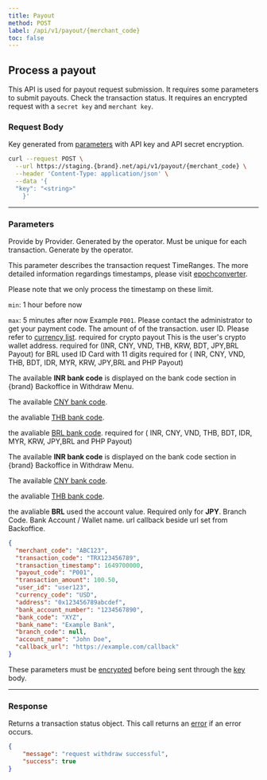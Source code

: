 ```yaml
---
title: Payout
method: POST
label: /api/v1/payout/{merchant_code}
toc: false
---
```


<x-row>
<x-col class="md:max-w-lg">

## Process a payout

This API is used for payout request submission. It requires some parameters to submit payouts. Check the
transaction status. It requires an encrypted request with a `secret key` and `merchant key`.

### Request Body

<x-properties>
  <x-property name="key" type="string" required>
  
  Key generated from [parameters](#parameters) with API key and API secret encryption.
  </x-property>
</x-properties>

</x-col>
<x-col sticky>

```bash
curl --request POST \
  --url https://staging.{brand}.net/api/v1/payout/{merchant_code} \
  --header 'Content-Type: application/json' \
  --data '{
  "key": "<string>"
    }'
```
</x-col>
</x-row>

---

<x-row>
<x-col class="md:max-w-lg">

### Parameters

<x-properties>
  <x-property name="merchant_code" type="string" required>
  Provide by Provider.
  </x-property>
  <x-property name="transaction_code" type="string" required>
  Generated by the operator. Must be unique for each transaction.
  </x-property>
  <x-property name="transaction_timestamp" type="integer" required>
  Generate by the operator.

  This parameter describes the transaction request TimeRanges. The more detailed information regardings timestamps, please visit [epochconverter](https://www.epochconverter.com/).

  Please note that we only process the timestamp on these limit.

  `min`: 1 hour before now

  `max`: 5 minutes after now
  </x-property>
  <x-property name="payout_code" type="string" required>
  Example `P001`. Please contact the administrator to get your payment code.
  </x-property>
  <x-property name="transaction_amount" type="double" required>
    The amount of of the transaction.
  </x-property>
  <x-property name="user_id" type="string" required>
    user ID.
  </x-property>
  <x-property name="currency_code" type="string" required>
  Please refer to [currency list](/docs/currency).
  </x-property>
  <x-property name="address" type="string" required>
  <Warning>required for crypto payout</Warning>
  This is the user's crypto wallet address.
  </x-property>
  <x-property name="back_account_number" type="string" required>
  <Warning>required for (INR, CNY, VND, THB, KRW, BDT, JPY,BRL Payout)</Warning>
  <Warning>for BRL used ID Card with 11 digits</Warning>
  </x-property>
  <x-property name="bank_code" type="string" required>
  <Warning>required for ( INR, CNY, VND, THB, BDT, IDR, MYR, KRW, JPY,BRL and PHP Payout)</Warning>

  The available **INR bank code** is displayed on the bank code section in {brand} Backoffice in Withdraw Menu.

  The available [CNY bank code](/docs/bank/cny).

  the avaliable [THB bank code](/docs/bank/thb).

  the avaliable [BRL bank code](/docs/bank/brl).
  </x-property>
  <x-property name="bank_name" type="string" required>
  <Warning>required for ( INR, CNY, VND, THB, BDT, IDR, MYR, KRW, JPY,BRL and PHP Payout)</Warning>

  The available **INR bank code** is displayed on the bank code section in {brand} Backoffice in Withdraw Menu.

  The available [CNY bank code](/docs/bank/cny).

  the avaliable [THB bank code](/docs/bank/thb).

  the avaliable **BRL** used the account value.
  </x-property>
  <x-property name="branch_code" type="string">
  <Warning>Required only for **JPY**. Branch Code.</Warning>
  </x-property>
  <x-property name="account_name" type="string" required>
  Bank Account / Wallet name.
  </x-property>
  <x-property name="callback_url" type="string">
  url callback beside url set from Backoffice.
  </x-property>
</x-properties>

</x-col>
<x-col sticky>

```json
{
  "merchant_code": "ABC123",
  "transaction_code": "TRX123456789",
  "transaction_timestamp": 1649700000,
  "payout_code": "P001",
  "transaction_amount": 100.50,
  "user_id": "user123",
  "currency_code": "USD",
  "address": "0x123456789abcdef",
  "bank_account_number": "1234567890",
  "bank_code": "XYZ",
  "bank_name": "Example Bank",
  "branch_code": null,
  "account_name": "John Doe",
  "callback_url": "https://example.com/callback"
}
```

These parameters must be [encrypted](/api/authentication) before being sent through the [key](#request-body) body.

</x-col>
</x-row>

---

<x-row>
<x-col class="lg:max-w-md">

### Response

Returns a transaction status object. This call returns an [error](/api/errors) if an error occurs.

</x-col>
<x-col sticky>

```json
{
    "message": "request withdraw successful",
    "success": true
}
```

</x-col>
</x-row>